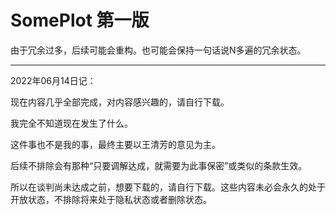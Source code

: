 # SomePlot 第一版 

由于冗余过多，后续可能会重构。也可能会保持一句话说N多遍的冗余状态。

-------------------

2022年06月14日记：

现在内容几乎全部完成，对内容感兴趣的，请自行下载。

我完全不知道现在发生了什么。

这件事也不是我的事，最终主要以王清芳的意见为主。

后续不排除会有那种“只要调解达成，就需要为此事保密”或类似的条款生效。

所以在谈判尚未达成之前，想要下载的，请自行下载。这些内容未必会永久的处于开放状态，不排除将来处于隐私状态或者删除状态。

